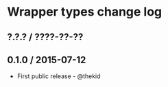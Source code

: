Wrapper types change log
=========================

## ?.?.? / ????-??-??

## 0.1.0 / 2015-07-12

* First public release - @thekid

